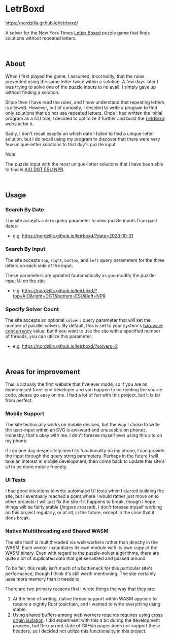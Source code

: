 # LetrBoxd

https://nordzilla.github.io/letrboxd/

A solver for the New York Times [Letter Boxed](https://www.nytimes.com/puzzles/letter-boxed) puzzle game that finds solutions without repeated letters.

<br>

## About

When I first played the game, I assumed, incorrectly, that the rules prevented using the same letter twice within a solution. A few days later I was trying to solve one of the puzzle inputs to no avail: I simply gave up without finding a solution. 

Since then I have read the rules, and I now understand that repeating letters is allowed. However, out of curiosity, I decided to write a program to find only solutions that do not use repeated letters. Once I had written the initial program as a CLI tool, I decided to optimize it further and build the [LetrBoxd](https://nordzilla.github.io/letrboxd/) website for it. 

Sadly, I don't recall exactly on which date I failed to find a unique-letter solution, but I do recall using my program to discover that there were very few unique-letter solutions to that day's puzzle input.

> [!NOTE]
> The puzzle input with the _most_ unique-letter solutions that I have been able to find is [AIO DGT ESU NPR](https://nordzilla.github.io/letrboxd/?top=AIO&right=DGT&bottom=ESU&left=NPR).

<br>

## Usage

### Search By Date

The site accepts a `date` query parameter to view puzzle inputs from past dates:
* e.g. https://nordzilla.github.io/letrboxd/?date=2023-10-31

### Search By Input

The site accepts `top`, `right`, `bottom`, and `left` query parameters for the three letters on each side of the input.

These parameters are updated fautomatically as you modify the puzzle-input UI on the site. 

* e.g. https://nordzilla.github.io/letrboxd/?top=AIO&right=DGT&bottom=ESU&left=NPR

### Specify Solver Count

The site accepts an optional `solvers` query parameter that will set the number of parallel solvers. By default, this is set to your system's [hardware concurrency](https://developer.mozilla.org/en-US/docs/Web/API/Navigator/hardwareConcurrency) value, but if you want to use the site with a specified number of threads, you can utilize this parameter.

* e.g. https://nordzilla.github.io/letrboxd/?solvers=2

<br>

## Areas for improvement

This is actually the first website that I've ever made, so if you are an experienced front-end developer and you happen to be reading the source code, please go easy on me. I had a lot of fun with this project, but it is far from perfect.

### Mobile Support

The site technically works on mobile devices, but the way I chose to write the user-input within an SVG is awkward and unusuable on phones. Honestly, that's okay with me. I don't foresee myself ever using this site on my phone.

If I do one day desperately need its functionality on my phone, I can provide the input through the query string parameters. Perhaps in the future I will take an interest in mobile development, then come back to update this site's UI to be more mobile friendly. 

### UI Tests

I had good intentions to write automated UI tests when I started building the site, but I eventually reached a point where I would rather just move on to other projects: I will just fix the site if it happens to break, though I hope things will be fairly stable (_fingers crossed_). I don't foresee myself working on this project regularly, or at all, in the future, except in the case that it does break.

### Native Multithreading and Shared WASM

The site itself is multithreaded via web workers rather than directly in the WASM. Each worker instantiates its own module with its own copy of the WASM binary. Even with regard to the puzzle-solver algorithms, there are quite a lot of duplicated data that get serialized and passed around. 

To be fair, this really isn't much of a bottleneck for this particular site's performance, though I think it's still worth mentioning. The site certainly uses more memory than it needs to.

There are two primary reasons that I wrote things the way that they are:

1) At the time of writing, native thread support within WASM appears to require a nightly Rust toolchain, and I wanted to write everything using stable.
2) Using shared buffers among web workers requires requires using [cross origin isolation](https://developer.mozilla.org/en-US/docs/Web/API/Window/crossOriginIsolated). I did experiment with this a bit during the development process, but the current state of GitHub pages does not support these headers, so I decided not utilize this functionality in this project. 
